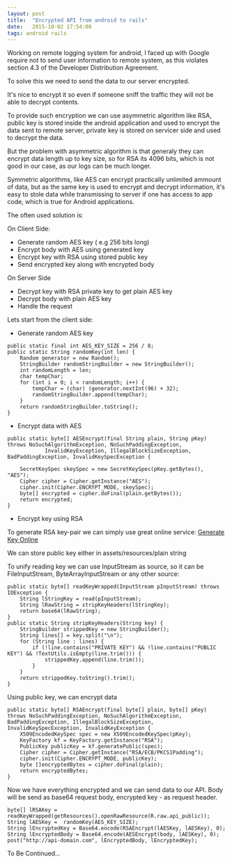 ```yaml
---
layout: post
title:  "Encrypted API from android to rails"
date:   2015-10-02 17:54:00
tags: android rails
---
```


Working on remote logging system for android, I faced up with Google require not to send user information to remote system, as this violates section 4.3 of the Developer Distribution Agreement.

To solve this we need to send the data to our server encrypted.

It's nice to encrypt it so even if someone sniff the traffic they will not be able to decrypt contents.

To provide such encryption we can use asymmetric algorithm like RSA, public key is stored inside the android application and used to encrypt the data sent to remote server, private key is stored on servicer side and used to decrypt the data.

But the problem with asymmetric algorithm is that generaly they can encrypt data length up to key size, so for RSA its 4096 bits, which is not good in our case, as our logs can be much longer.

Symmetric algorithms, like AES can encrypt practically unlimited ammount of data, but as the same key is used to encrypt and decrypt information, it's easy to stole data while transmissing to server if one has access to app code, which is true for Android applications. 

The often used solution is:

On Client Side:

* Generate random AES key ( e.g 256 bits long)
* Encrypt body with AES using generated key
* Encrypt key with RSA using stored public key
* Send encrypted key along with encrypted body

On Server Side

* Decrypt key with RSA private key to get plain AES key
* Decrypt body with plain AES key
* Handle the request

Lets start from the client side:

- Generate random AES key

```
public static final int AES_KEY_SIZE = 256 / 8;
public static String randomKey(int len) {
    Random generator = new Random();
    StringBuilder randomStringBuilder = new StringBuilder();
    int randomLength = len;
    char tempChar;
    for (int i = 0; i < randomLength; i++) {
        tempChar = (char) (generator.nextInt(96) + 32);
        randomStringBuilder.append(tempChar);
    }
    return randomStringBuilder.toString();
}
```


- Encrypt data with AES

```
public static byte[] AESEncrypt(final String plain, String pKey) throws NoSuchAlgorithmException, NoSuchPaddingException,
            InvalidKeyException, IllegalBlockSizeException, BadPaddingException, InvalidKeySpecException {

    SecretKeySpec skeySpec = new SecretKeySpec(pKey.getBytes(), "AES");
    Cipher cipher = Cipher.getInstance("AES");
    cipher.init(Cipher.ENCRYPT_MODE, skeySpec);
    byte[] encrypted = cipher.doFinal(plain.getBytes());
    return encrypted;
}
```

- Encrypt key using RSA

To generate RSA key-pair we can simply use great online service: [Generate Key Online](http://travistidwell.com/jsencrypt/demo/)

We can store public key either in assets/resources/plain string


To unify reading key we can use InputStream as source, so it can be FileInputStream, ByteArrayInputStream or any other source:

```
public static byte[] readKeyWrapped(InputStream pInputStream) throws IOException {
    String lStringKey = read(pInputStream);
    String lRawString = stripKeyHeaders(lStringKey);
    return base64(lRawString);
}
public static String stripKeyHeaders(String key) {
    StringBuilder strippedKey = new StringBuilder();
    String lines[] = key.split("\n");
    for (String line : lines) {
        if (!line.contains("PRIVATE KEY") && !line.contains("PUBLIC KEY") && !TextUtils.isEmpty(line.trim())) {
            strippedKey.append(line.trim());
        }
    }
    return strippedKey.toString().trim();
}
```

Using public key, we can encrypt data


```
public static byte[] RSAEncrypt(final byte[] plain, byte[] pKey) throws NoSuchPaddingException, NoSuchAlgorithmException, BadPaddingException, IllegalBlockSizeException, InvalidKeySpecException, InvalidKeyException {
    X509EncodedKeySpec spec = new X509EncodedKeySpec(pKey);
    KeyFactory kf = KeyFactory.getInstance("RSA");
    PublicKey publicKey = kf.generatePublic(spec);
    Cipher cipher = Cipher.getInstance("RSA/ECB/PKCS1Padding");
    cipher.init(Cipher.ENCRYPT_MODE, publicKey);
    byte []encryptedBytes = cipher.doFinal(plain);
    return encryptedBytes;
}
```

Now we have everything encrypted and we can send data to our API. Body will be send as base64 request body, encrypted key - as request header.

```
byte[] lRSAKey = readKeyWrapped(getResources().openRawResource(R.raw.api_public));
String lAESKey =  randomKey(AES_KEY_SIZE);      
String lEncryptedKey = Base64.encode(RSAEncrypt(lAESKey, lAESKey), 0);
String lEncryptedBody = Base64.encode(AESEncrypt(body, lAESKey), 0);
post("http://api-domain.com", lEncryptedBody, lEncryptedKey);
```


To Be Continued...

